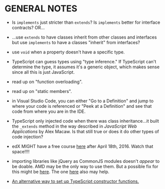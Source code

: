# GENERAL NOTES

* Is `implements` just stricter than `extends`? Is `implements` better for interface contracts? OR...

* ...use `extends` to have classes inherit from other classes and interfaces but use `implements` to have a classes "inherit" from interfaces?

* use `void` when a property doesn't have a specific type.

* TypeScript can guess types using "type inference." If TypeScript can't determine the type, it assumes it's a generic object, which makes sense since all this is just JavaScript.

* read up on "function overloading".

* read up on "static members".

* in Visual Studio Code, you can either "Go to a Definition" and jump to where your code is referenced or "Peek at a Definition" and see that code from where you are in the IDE.

* TypeScript only injected code when there was class inheritance...it built the `_extends` method in the way described in _JavaScript Web Applications_ by Alex Macaw. Is that still true or does it do other types of code injection?

* edX MIGHT have a free course <a href="https://www.edx.org/course/introduction-typescript-microsoft-dev201x-1">here</a> after April 18th, 2016.  Watch that space!!!!

* importing libraries like jQuery as CommonJS modules doesn't _appear_ to be doable.  AMD may be the only way to use them. But a possible fix for this might be <a href="https://github.com/Microsoft/TypeScript/issues/5285">here</a>. The one <a href="http://stackoverflow.com/questions/13107208/how-can-i-define-a-jquery-object-in-typescript">here</a> also may help.

* <a href="https://www.stevefenton.co.uk/2013/04/stop-manually-assigning-typescript-constructor-parameters/">An alternative way to set up TypeScript constructor functions.</a>